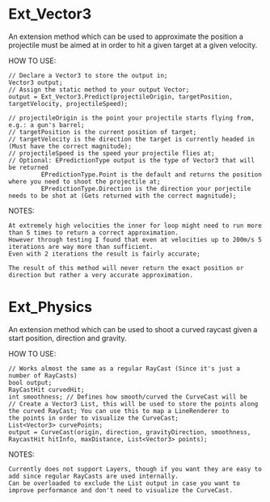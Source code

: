 # Ext_Vector3
An extension method which can be used to approximate the position a projectile must be aimed at in order to hit a given target at a given velocity.

HOW TO USE:

    // Declare a Vector3 to store the output in;
    Vector3 output;
    // Assign the static method to your output Vector;
    output = Ext_Vector3.Predict(projectileOrigin, targetPosition, targetVelocity, projectileSpeed);

    // projectileOrigin is the point your projectile starts flying from, e.g.: a gun's barrel;
    // targetPosition is the current position of target;
    // targetVelocity is the direction the target is currently headed in (Must have the correct magnitude);
    // projectileSpeed is the speed your projectile flies at;
    // Optional: EPredictionType output is the type of Vector3 that will be returned
             EPredictionType.Point is the default and returns the position where you need to shoot the projectile at;
             EPredictionType.Direction is the direction your porjectile needs to be shot at (Gets returned with the correct magnitude);

NOTES:

    At extremely high velocities the inner for loop might need to run more than 5 times to return a correct approximation.
    However through testing I found that even at velocities up to 200m/s 5 iterations are way more than sufficient.
    Even with 2 iterations the result is fairly accurate;
    
    The result of this method will never return the exact position or direction but rather a very accurate approximation.

# Ext_Physics
An extension method which can be used to shoot a curved raycast given a start position, direction and gravity.

HOW TO USE:

    // Works almost the same as a regular RayCast (Since it's just a number of RayCasts)
    bool output;
    RayCastHit curvedHit;
    int smoothness; // Defines how smooth/curved the CurveCast will be
    // Create a Vector3 List, this will be used to store the points along the curved RayCast; You can use this to map a LineRenderer to        the points in order to visualize the CurveCast;
    List<Vector3> curvePoints;
    output = CurveCast(origin, direction, gravityDirection, smoothness, RaycastHit hitInfo, maxDistance, List<Vector3> points);
    
NOTES:

    Currently does not support Layers, though if you want they are easy to add since regular RayCasts are used internally.
    Can be overloaded to exclude the List output in case you want to improve performance and don't need to visualize the CurveCast.
    
